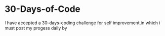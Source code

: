 # 30-Days-of-Code
I have accepted a 30-days-coding challenge for self improvement,in which i must post my progess daily by
